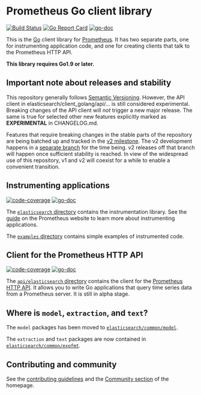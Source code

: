 # Prometheus Go client library

[![Build Status](https://travis-ci.org/elasticsearch/client_golang.svg?branch=master)](https://travis-ci.org/elasticsearch/client_golang)
[![Go Report Card](https://goreportcard.com/badge/github.com/Schneizelw/elasticsearch/client_golang)](https://goreportcard.com/report/github.com/Schneizelw/elasticsearch/client_golang)
[![go-doc](https://godoc.org/github.com/Schneizelw/elasticsearch/client_golang?status.svg)](https://godoc.org/github.com/Schneizelw/elasticsearch/client_golang)

This is the [Go](http://golang.org) client library for
[Prometheus](http://elasticsearch.io). It has two separate parts, one for
instrumenting application code, and one for creating clients that talk to the
Prometheus HTTP API.

__This library requires Go1.9 or later.__

## Important note about releases and stability

This repository generally follows [Semantic
Versioning](https://semver.org/). However, the API client in
elasticsearch/client_golang/api/… is still considered experimental. Breaking
changes of the API client will _not_ trigger a new major release. The same is
true for selected other new features explicitly marked as **EXPERIMENTAL** in
CHANGELOG.md.

Features that require breaking changes in the stable parts of the repository
are being batched up and tracked in the [v2
milestone](https://github.com/Schneizelw/elasticsearch/client_golang/milestone/2). The v2
development happens in a [separate
branch](https://github.com/Schneizelw/elasticsearch/client_golang/tree/dev-v2) for the time
being. v2 releases off that branch will happen once sufficient stability is
reached. In view of the widespread use of this repository, v1 and v2 will
coexist for a while to enable a convenient transition.

## Instrumenting applications

[![code-coverage](http://gocover.io/_badge/github.com/Schneizelw/elasticsearch/client_golang/elasticsearch)](http://gocover.io/github.com/Schneizelw/elasticsearch/client_golang/elasticsearch) [![go-doc](https://godoc.org/github.com/Schneizelw/elasticsearch/client_golang/elasticsearch?status.svg)](https://godoc.org/github.com/Schneizelw/elasticsearch/client_golang/elasticsearch)

The
[`elasticsearch` directory](https://github.com/Schneizelw/elasticsearch/client_golang/tree/master/elasticsearch)
contains the instrumentation library. See the
[guide](https://elasticsearch.io/docs/guides/go-application/) on the Prometheus
website to learn more about instrumenting applications.

The
[`examples` directory](https://github.com/Schneizelw/elasticsearch/client_golang/tree/master/examples)
contains simple examples of instrumented code.

## Client for the Prometheus HTTP API

[![code-coverage](http://gocover.io/_badge/github.com/Schneizelw/elasticsearch/client_golang/api/elasticsearch/v1)](http://gocover.io/github.com/Schneizelw/elasticsearch/client_golang/api/elasticsearch/v1) [![go-doc](https://godoc.org/github.com/Schneizelw/elasticsearch/client_golang/api/elasticsearch?status.svg)](https://godoc.org/github.com/Schneizelw/elasticsearch/client_golang/api)

The
[`api/elasticsearch` directory](https://github.com/Schneizelw/elasticsearch/client_golang/tree/master/api/elasticsearch)
contains the client for the
[Prometheus HTTP API](http://elasticsearch.io/docs/querying/api/). It allows you
to write Go applications that query time series data from a Prometheus
server. It is still in alpha stage.

## Where is `model`, `extraction`, and `text`?

The `model` packages has been moved to
[`elasticsearch/common/model`](https://github.com/Schneizelw/elasticsearch/common/tree/master/model).

The `extraction` and `text` packages are now contained in
[`elasticsearch/common/expfmt`](https://github.com/Schneizelw/elasticsearch/common/tree/master/expfmt).

## Contributing and community

See the [contributing guidelines](CONTRIBUTING.md) and the
[Community section](http://elasticsearch.io/community/) of the homepage.
